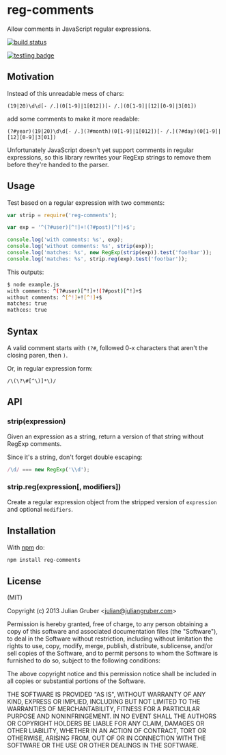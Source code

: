 
# reg-comments

Allow comments in JavaScript regular expressions.

[![build status](https://secure.travis-ci.org/juliangruber/reg-comments.png)](http://travis-ci.org/juliangruber/reg-comments)

[![testling badge](https://ci.testling.com/juliangruber/reg-comments.png)](https://ci.testling.com/juliangruber/reg-comments)

## Motivation

Instead of this unreadable mess of chars:

```
(19|20)\d\d[- /.](0[1-9]|1[012])[- /.](0[1-9]|[12][0-9]|3[01])
```

add some comments to make it more readable:

```
(?#year)(19|20)\d\d[- /.](?#month)(0[1-9]|1[012])[- /.](?#day)(0[1-9]|[12][0-9]|3[01])
```

Unfortunately JavaScript doesn't yet support comments in regular expressions,
so this library rewrites your RegExp strings to remove them before they're
handed to the parser.

## Usage

Test based on a regular expression with two comments:

```js
var strip = require('reg-comments');

var exp = '^(?#user)[^!]+!(?#post)[^!]+$';

console.log('with comments: %s', exp);
console.log('without comments: %s', strip(exp));
console.log('matches: %s', new RegExp(strip(exp)).test('foo!bar'));
console.log('matches: %s', strip.reg(exp).test('foo!bar'));
```

This outputs:

```bash
$ node example.js
with comments: ^(?#user)[^!]+!(?#post)[^!]+$
without comments: ^[^!]+![^!]+$
matches: true
mathces: true
```

## Syntax

A valid comment starts with `(?#`, followed 0-x characters that aren't
the closing paren, then `)`.

Or, in regular expression form:

```
/\(\?\#[^\)]*\)/
```

## API

### strip(expression)

Given an expression as a string, return a version of that string without
RegExp comments.

Since it's a string, don't forget double escaping:

```js
/\d/ === new RegExp('\\d');
```

### strip.reg(expression[, modifiers])

Create a regular expression object from the stripped version of `expression`
and optional `modifiers`.

## Installation

With [npm](https://npmjs.org) do:

```bash
npm install reg-comments
```

## License

(MIT)

Copyright (c) 2013 Julian Gruber &lt;julian@juliangruber.com&gt;

Permission is hereby granted, free of charge, to any person obtaining a copy of
this software and associated documentation files (the "Software"), to deal in
the Software without restriction, including without limitation the rights to
use, copy, modify, merge, publish, distribute, sublicense, and/or sell copies
of the Software, and to permit persons to whom the Software is furnished to do
so, subject to the following conditions:

The above copyright notice and this permission notice shall be included in all
copies or substantial portions of the Software.

THE SOFTWARE IS PROVIDED "AS IS", WITHOUT WARRANTY OF ANY KIND, EXPRESS OR
IMPLIED, INCLUDING BUT NOT LIMITED TO THE WARRANTIES OF MERCHANTABILITY,
FITNESS FOR A PARTICULAR PURPOSE AND NONINFRINGEMENT. IN NO EVENT SHALL THE
AUTHORS OR COPYRIGHT HOLDERS BE LIABLE FOR ANY CLAIM, DAMAGES OR OTHER
LIABILITY, WHETHER IN AN ACTION OF CONTRACT, TORT OR OTHERWISE, ARISING FROM,
OUT OF OR IN CONNECTION WITH THE SOFTWARE OR THE USE OR OTHER DEALINGS IN THE
SOFTWARE.
